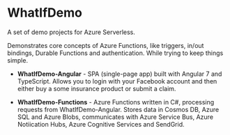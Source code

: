# WhatIfDemo
A set of demo projects for Azure Serverless.

Demonstrates core concepts of Azure Functions, like triggers, in/out bindings, Durable Functions and authentication.
While trying to keep things simple.

- **WhatIfDemo-Angular** - SPA (single-page app) built with Angular 7 and TypeScript. Allows you to login with your Facebook account and then either buy a some insurance product or submit a claim.

- **WhatIfDemo-Functions** - Azure Functions written in C#, processing requests from WhatIfDemo-Angular. Stores data in Cosmos DB, Azure SQL and Azure Blobs, communicates with Azure Service Bus, Azure Notiication Hubs, Azure Cognitive Services and SendGrid.
